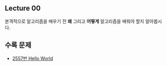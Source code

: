 ## Lecture 00

본격적으로 알고리즘을 배우기 전
**왜** 그리고 **어떻게** 알고리즘을 배워야 할지 알아봅시다.

## 수록 문제

- [2557번 Hello World](https://www.acmicpc.net/problem/2557)
